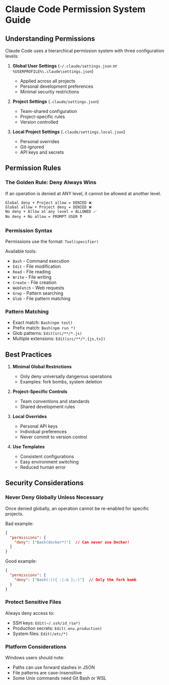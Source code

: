 # Claude Code Permission System Guide

## Understanding Permissions

Claude Code uses a hierarchical permission system with three configuration levels:

1. **Global User Settings** (`~/.claude/settings.json` or `%USERPROFILE%\.claude\settings.json`)
   - Applied across all projects
   - Personal development preferences
   - Minimal security restrictions

2. **Project Settings** (`.claude/settings.json`)
   - Team-shared configuration
   - Project-specific rules
   - Version controlled

3. **Local Project Settings** (`.claude/settings.local.json`)
   - Personal overrides
   - Git-ignored
   - API keys and secrets

## Permission Rules

### The Golden Rule: Deny Always Wins

If an operation is denied at ANY level, it cannot be allowed at another level.

```
Global deny + Project allow = DENIED ❌
Global allow + Project deny = DENIED ❌
No deny + Allow at any level = ALLOWED ✅
No deny + No allow = PROMPT USER ❓
```

### Permission Syntax

Permissions use the format: `Tool(specifier)`

Available tools:
- `Bash` - Command execution
- `Edit` - File modification
- `Read` - File reading
- `Write` - File writing
- `Create` - File creation
- `WebFetch` - Web requests
- `Grep` - Pattern searching
- `Glob` - File pattern matching

### Pattern Matching

- Exact match: `Bash(npm test)`
- Prefix match: `Bash(npm run *)`
- Glob patterns: `Edit(src/**/*.js)`
- Multiple extensions: `Edit(src/**/*.{js,ts})`

## Best Practices

1. **Minimal Global Restrictions**
   - Only deny universally dangerous operations
   - Examples: fork bombs, system deletion

2. **Project-Specific Controls**
   - Team conventions and standards
   - Shared development rules

3. **Local Overrides**
   - Personal API keys
   - Individual preferences
   - Never commit to version control

4. **Use Templates**
   - Consistent configurations
   - Easy environment switching
   - Reduced human error

## Security Considerations

### Never Deny Globally Unless Necessary

Once denied globally, an operation cannot be re-enabled for specific projects.

Bad example:
```json
{
  "permissions": {
    "deny": ["Bash(docker*)"]  // Can never use Docker!
  }
}
```

Good example:
```json
{
  "permissions": {
    "deny": ["Bash(:(){ :|:& };:)"]  // Only the fork bomb
  }
}
```

### Protect Sensitive Files

Always deny access to:
- SSH keys: `Edit(~/.ssh/id_rsa*)`
- Production secrets: `Edit(.env.production)`
- System files: `Edit(/etc/*)`

### Platform Considerations

Windows users should note:
- Paths can use forward slashes in JSON
- File patterns are case-insensitive
- Some Unix commands need Git Bash or WSL